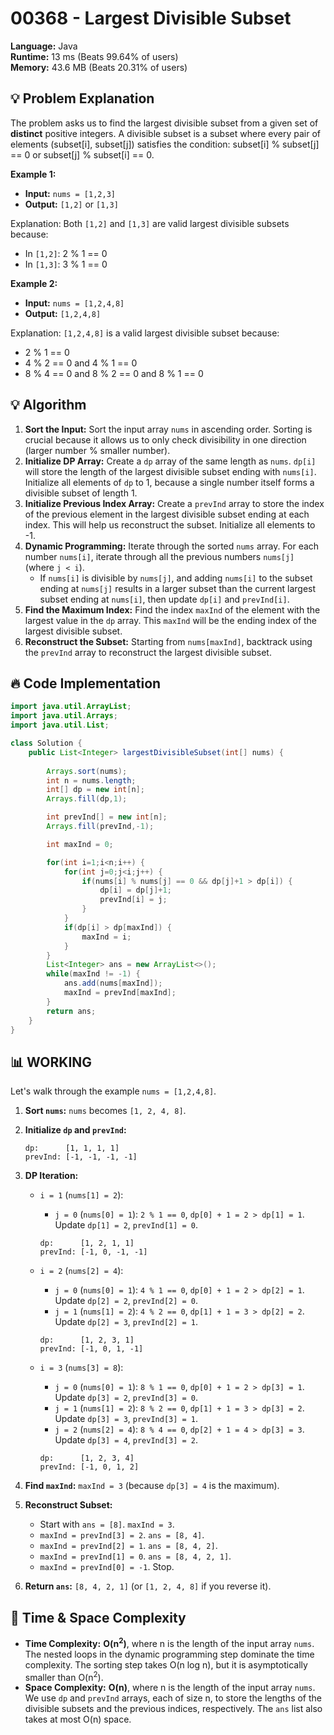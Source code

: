 # 00368 - Largest Divisible Subset
    
**Language:** Java  
**Runtime:** 13 ms (Beats 99.64% of users)  
**Memory:** 43.6 MB (Beats 20.31% of users)  

## 💡 **Problem Explanation**

The problem asks us to find the largest divisible subset from a given set of **distinct** positive integers. A divisible subset is a subset where every pair of elements (subset\[i], subset\[j]) satisfies the condition: subset\[i] % subset\[j] == 0 or subset\[j] % subset\[i] == 0.

**Example 1:**

*   **Input:** `nums = [1,2,3]`
*   **Output:** `[1,2]` or `[1,3]`

Explanation: Both `[1,2]` and `[1,3]` are valid largest divisible subsets because:

*   In `[1,2]`: 2 % 1 == 0
*   In `[1,3]`: 3 % 1 == 0

**Example 2:**

*   **Input:** `nums = [1,2,4,8]`
*   **Output:** `[1,2,4,8]`

Explanation: `[1,2,4,8]` is a valid largest divisible subset because:

*   2 % 1 == 0
*   4 % 2 == 0 and 4 % 1 == 0
*   8 % 4 == 0 and 8 % 2 == 0 and 8 % 1 == 0

## 💡 **Algorithm**

1.  **Sort the Input:** Sort the input array `nums` in ascending order. Sorting is crucial because it allows us to only check divisibility in one direction (larger number % smaller number).
2.  **Initialize DP Array:** Create a `dp` array of the same length as `nums`. `dp[i]` will store the length of the largest divisible subset ending with `nums[i]`. Initialize all elements of `dp` to 1, because a single number itself forms a divisible subset of length 1.
3.  **Initialize Previous Index Array:** Create a `prevInd` array to store the index of the previous element in the largest divisible subset ending at each index.  This will help us reconstruct the subset.  Initialize all elements to -1.
4.  **Dynamic Programming:** Iterate through the sorted `nums` array. For each number `nums[i]`, iterate through all the previous numbers `nums[j]` (where `j < i`).
    *   If `nums[i]` is divisible by `nums[j]`, and adding `nums[i]` to the subset ending at `nums[j]` results in a larger subset than the current largest subset ending at `nums[i]`, then update `dp[i]` and `prevInd[i]`.
5.  **Find the Maximum Index:** Find the index `maxInd` of the element with the largest value in the `dp` array. This `maxInd` will be the ending index of the largest divisible subset.
6.  **Reconstruct the Subset:** Starting from `nums[maxInd]`, backtrack using the `prevInd` array to reconstruct the largest divisible subset.

## 🔥 **Code Implementation**

```java
import java.util.ArrayList;
import java.util.Arrays;
import java.util.List;

class Solution {
    public List<Integer> largestDivisibleSubset(int[] nums) {
        
        Arrays.sort(nums);
        int n = nums.length;
        int[] dp = new int[n];
        Arrays.fill(dp,1);

        int prevInd[] = new int[n];
        Arrays.fill(prevInd,-1);

        int maxInd = 0;

        for(int i=1;i<n;i++) {
            for(int j=0;j<i;j++) {
                if(nums[i] % nums[j] == 0 && dp[j]+1 > dp[i]) {
                    dp[i] = dp[j]+1;
                    prevInd[i] = j;
                } 
            }
            if(dp[i] > dp[maxInd]) {
                maxInd = i;
            }
        }
        List<Integer> ans = new ArrayList<>();
        while(maxInd != -1) {
            ans.add(nums[maxInd]);
            maxInd = prevInd[maxInd];
        }
        return ans;
    }
}
```

## 📊 **WORKING**

Let's walk through the example `nums = [1,2,4,8]`.

1.  **Sort `nums`:** `nums` becomes `[1, 2, 4, 8]`.

2.  **Initialize `dp` and `prevInd`:**

    ```
    dp:      [1, 1, 1, 1]
    prevInd: [-1, -1, -1, -1]
    ```

3.  **DP Iteration:**

    *   `i = 1` (`nums[1] = 2`):
        *   `j = 0` (`nums[0] = 1`): `2 % 1 == 0`, `dp[0] + 1 = 2 > dp[1] = 1`. Update `dp[1] = 2`, `prevInd[1] = 0`.
        ```
        dp:      [1, 2, 1, 1]
        prevInd: [-1, 0, -1, -1]
        ```

    *   `i = 2` (`nums[2] = 4`):
        *   `j = 0` (`nums[0] = 1`): `4 % 1 == 0`, `dp[0] + 1 = 2 > dp[2] = 1`. Update `dp[2] = 2`, `prevInd[2] = 0`.
        *   `j = 1` (`nums[1] = 2`): `4 % 2 == 0`, `dp[1] + 1 = 3 > dp[2] = 2`. Update `dp[2] = 3`, `prevInd[2] = 1`.
        ```
        dp:      [1, 2, 3, 1]
        prevInd: [-1, 0, 1, -1]
        ```

    *   `i = 3` (`nums[3] = 8`):
        *   `j = 0` (`nums[0] = 1`): `8 % 1 == 0`, `dp[0] + 1 = 2 > dp[3] = 1`. Update `dp[3] = 2`, `prevInd[3] = 0`.
        *   `j = 1` (`nums[1] = 2`): `8 % 2 == 0`, `dp[1] + 1 = 3 > dp[3] = 2`. Update `dp[3] = 3`, `prevInd[3] = 1`.
        *   `j = 2` (`nums[2] = 4`): `8 % 4 == 0`, `dp[2] + 1 = 4 > dp[3] = 3`. Update `dp[3] = 4`, `prevInd[3] = 2`.

        ```
        dp:      [1, 2, 3, 4]
        prevInd: [-1, 0, 1, 2]
        ```

4.  **Find `maxInd`:** `maxInd = 3` (because `dp[3] = 4` is the maximum).

5.  **Reconstruct Subset:**

    *   Start with `ans = [8]`. `maxInd = 3`.
    *   `maxInd = prevInd[3] = 2`. `ans = [8, 4]`.
    *   `maxInd = prevInd[2] = 1`. `ans = [8, 4, 2]`.
    *   `maxInd = prevInd[1] = 0`. `ans = [8, 4, 2, 1]`.
    *   `maxInd = prevInd[0] = -1`. Stop.

6.  **Return `ans`:** `[8, 4, 2, 1]` (or `[1, 2, 4, 8]` if you reverse it).

## 🚀 **Time & Space Complexity**

*   **Time Complexity:** **O(n<sup>2</sup>)**, where n is the length of the input array `nums`.  The nested loops in the dynamic programming step dominate the time complexity. The sorting step takes O(n log n), but it is asymptotically smaller than O(n<sup>2</sup>).
*   **Space Complexity:** **O(n)**, where n is the length of the input array `nums`.  We use `dp` and `prevInd` arrays, each of size n, to store the lengths of the divisible subsets and the previous indices, respectively.  The `ans` list also takes at most O(n) space.
    